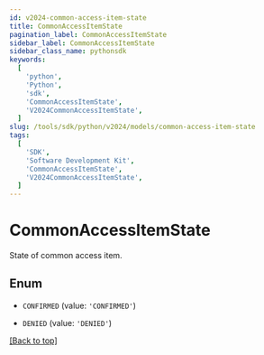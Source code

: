 ```yaml
---
id: v2024-common-access-item-state
title: CommonAccessItemState
pagination_label: CommonAccessItemState
sidebar_label: CommonAccessItemState
sidebar_class_name: pythonsdk
keywords:
  [
    'python',
    'Python',
    'sdk',
    'CommonAccessItemState',
    'V2024CommonAccessItemState',
  ]
slug: /tools/sdk/python/v2024/models/common-access-item-state
tags:
  [
    'SDK',
    'Software Development Kit',
    'CommonAccessItemState',
    'V2024CommonAccessItemState',
  ]
---
```


# CommonAccessItemState

State of common access item.

## Enum

- `CONFIRMED` (value: `'CONFIRMED'`)

- `DENIED` (value: `'DENIED'`)

[[Back to top]](#)
